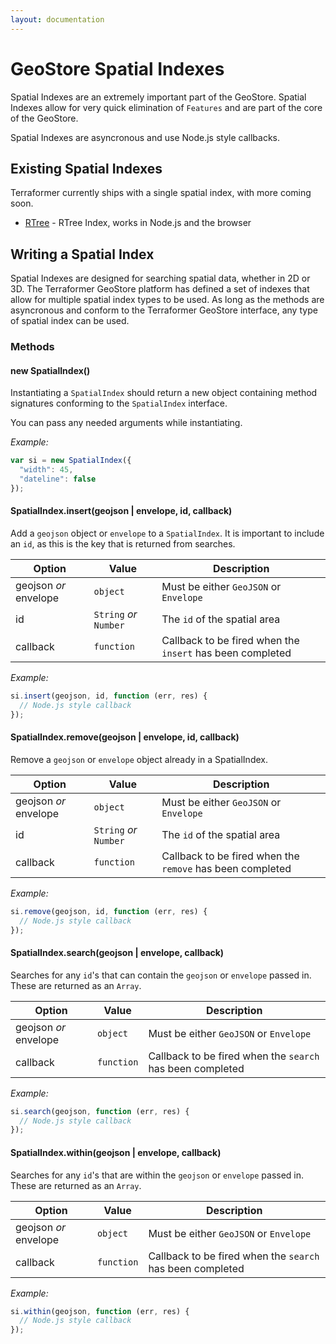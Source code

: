 ```yaml
---
layout: documentation
---
```

# GeoStore Spatial Indexes
<!-- table_of_contents -->
Spatial Indexes are an extremely important part of the GeoStore.  Spatial Indexes allow for very quick elimination of `Features` and are part of the core of the GeoStore.

Spatial Indexes are asyncronous and use Node.js style callbacks.

## Existing Spatial Indexes

Terraformer currently ships with a single spatial index, with more coming soon.

* [RTree](https://github.com/esri/terraformer-geostore-rtree) - RTree Index, works in Node.js and the browser

## Writing a Spatial Index

Spatial Indexes are designed for searching spatial data, whether in 2D or 3D.  The Terraformer GeoStore platform has defined a set of indexes that allow for multiple spatial index types to be used.  As long as the methods are asyncronous and conform to the Terraformer GeoStore interface, any type of spatial index can be used.

### Methods

#### new SpatialIndex()

Instantiating a `SpatialIndex` should return a new object containing method signatures conforming to the `SpatialIndex` interface.

You can pass any needed arguments while instantiating.

_Example:_

```js
var si = new SpatialIndex({
  "width": 45,
  "dateline": false
});
```

#### SpatialIndex.insert(geojson | envelope, id, callback)

Add a `geojson` object or `envelope` to a `SpatialIndex`.  It is important to include an `id`, as this is the key that is returned from searches.

| Option | Value | Description |
| --- | --- | --- |
| geojson _or_ envelope | `object` | Must be either `GeoJSON` or `Envelope` |
| id | `String` _or_ `Number` | The `id` of the spatial area |
| callback | `function` | Callback to be fired when the `insert` has been completed |

_Example:_

```js
si.insert(geojson, id, function (err, res) {
  // Node.js style callback
});
```

#### SpatialIndex.remove(geojson | envelope, id, callback)

Remove a `geojson` or `envelope` object already in a SpatialIndex.

| Option | Value | Description |
| --- | --- | --- |
| geojson _or_ envelope | `object` | Must be either `GeoJSON` or `Envelope` |
| id | `String` _or_ `Number` | The `id` of the spatial area |
| callback | `function` | Callback to be fired when the `remove` has been completed |

_Example:_

```js
si.remove(geojson, id, function (err, res) {
  // Node.js style callback
});
```

#### SpatialIndex.search(geojson | envelope, callback)

Searches for any `id`'s that can contain the `geojson` or `envelope` passed in.  These are returned as an `Array`.

| Option | Value | Description |
| --- | --- | --- |
| geojson _or_ envelope | `object` | Must be either `GeoJSON` or `Envelope` |
| callback | `function` | Callback to be fired when the `search` has been completed |

_Example:_

```js
si.search(geojson, function (err, res) {
  // Node.js style callback
});
```

#### SpatialIndex.within(geojson | envelope, callback)

Searches for any `id`'s that are within the `geojson` or `envelope` passed in.  These are returned as an `Array`.

| Option | Value | Description |
| --- | --- | --- |
| geojson _or_ envelope | `object` | Must be either `GeoJSON` or `Envelope` |
| callback | `function` | Callback to be fired when the `search` has been completed |

_Example:_

```js
si.within(geojson, function (err, res) {
  // Node.js style callback
});
```
